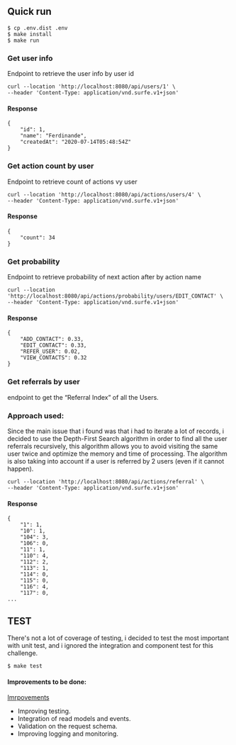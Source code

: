  
## Quick run

```shell
$ cp .env.dist .env
$ make install
$ make run
```

### Get user info
Endpoint to retrieve the user info by user id
```
curl --location 'http://localhost:8080/api/users/1' \
--header 'Content-Type: application/vnd.surfe.v1+json'
```

#### Response
```
{
    "id": 1,
    "name": "Ferdinande",
    "createdAt": "2020-07-14T05:48:54Z"
}
```
### Get action count by user
Endpoint to retrieve count of actions vy user
```
curl --location 'http://localhost:8080/api/actions/users/4' \
--header 'Content-Type: application/vnd.surfe.v1+json'
```

#### Response
```
{
    "count": 34
}
```

### Get probability 
Endpoint to retrieve probability of next action after by action name
```
curl --location 'http://localhost:8080/api/actions/probability/users/EDIT_CONTACT' \
--header 'Content-Type: application/vnd.surfe.v1+json'
```

#### Response
```
{
    "ADD_CONTACT": 0.33,
    "EDIT_CONTACT": 0.33,
    "REFER_USER": 0.02,
    "VIEW_CONTACTS": 0.32
}
```

### Get referrals by user
endpoint to get the “Referral Index” of all the Users.
### Approach used:
Since the main issue that i found was that i had to iterate a lot of records, i decided to use the Depth-First Search algorithm in order to find all the user referrals recursively, this algorithm 
allows you to avoid visiting the same user twice and optimize the memory and time of processing.
The algorithm is also taking into account if a user is referred by 2 users (even if it cannot happen).
```
curl --location 'http://localhost:8080/api/actions/referral' \
--header 'Content-Type: application/vnd.surfe.v1+json'
```

#### Response
```
{
    "1": 1,
    "10": 1,
    "104": 3,
    "106": 0,
    "11": 1,
    "110": 4,
    "112": 2,
    "113": 1,
    "114": 0,
    "115": 0,
    "116": 4,
    "117": 0,
...
```

## TEST
There's not a lot of coverage of testing, i decided to test the most important with unit test, and i ignored the integration and component test for this challenge.  
```shell
$ make test
```

#### Improvements to be done:

[Imrpovements](documentation/improvements.md)
* Improving testing.
* Integration of read models and events.
* Validation on the request schema.
* Improving logging and monitoring.